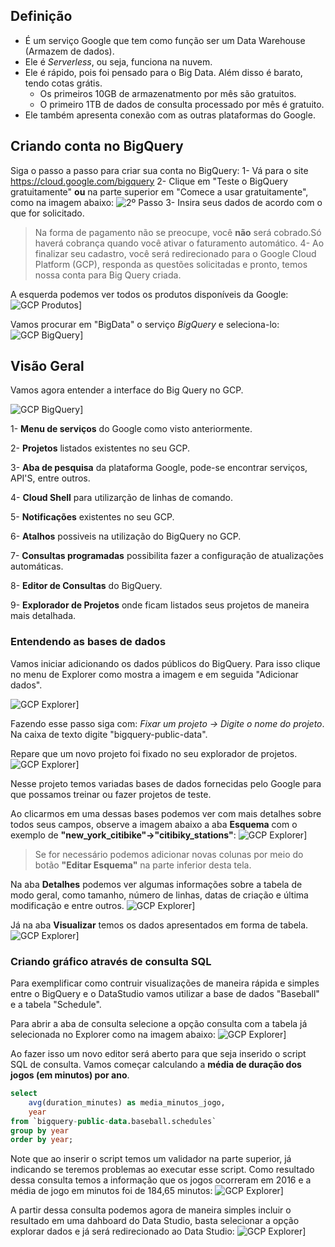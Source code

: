 ## Definição
- É um serviço Google que tem como função ser um Data Warehouse (Armazem de dados).
- Ele é *Serverless*, ou seja, funciona na nuvem.
- Ele é rápido, pois foi pensado para o Big Data. Além disso é barato, tendo cotas grátis.
    - Os primeiros 10GB de armazenatmento por mês são gratuitos.
    - O primeiro 1TB de dados de consulta processado por mês é gratuito.
- Ele também apresenta conexão com as outras plataformas do Google.

## Criando conta no BigQuery
Siga o passo a passo para criar sua conta no BigQuery:
1- Vá para o site https://cloud.google.com/bigquery
2- Clique em "Teste o BigQuery gratuitamente" **ou** na parte superior em "Comece a usar gratuitamente", como na imagem abaixo:
![2º Passo](/Imagens/BigQuery1.png)
3- Insira seus dados de acordo com o que for solicitado.
> Na forma de pagamento não se preocupe, você **não** será cobrado.Só haverá cobrança quando você ativar o faturamento automático.
4- Ao finalizar seu cadastro, você será redirecionado para o Google Cloud Platform (GCP), responda as questões solicitadas e pronto, temos nossa conta para Big Query criada.

A esquerda podemos ver todos os produtos disponíveis da Google:
![GCP Produtos](/Imagens/GCP1.png)]

Vamos procurar em "BigData" o serviço *BigQuery* e seleciona-lo:
![GCP BigQuery](/Imagens/GCP2.png)]

## Visão Geral
Vamos agora entender a interface do Big Query no GCP.

![GCP BigQuery](/Imagens/GCP3.png)]

1- **Menu de serviços** do Google como visto anteriormente.

2- **Projetos** listados existentes no seu GCP.

3- **Aba de pesquisa** da plataforma Google, pode-se encontrar serviços, API'S, entre outros.

4- **Cloud Shell** para utilizarção de linhas de comando.

5- **Notificações** existentes no seu GCP.

6- **Atalhos** possiveis na utilização do BigQuery no GCP.

7- **Consultas programadas** possibilita fazer a configuração de atualizações automáticas.

8- **Editor de Consultas** do BigQuery.

9- **Explorador de Projetos** onde ficam listados seus projetos de maneira mais detalhada.

### Entendendo as bases de dados

Vamos iniciar adicionando os dados públicos do BigQuery. Para isso clique no menu de Explorer como mostra a imagem e em seguida "Adicionar dados".

![GCP Explorer](/Imagens/GCP4.png)]

Fazendo esse passo siga com: *Fixar um projeto -> Digite o nome do projeto*. Na caixa de texto digite "bigquery-public-data".

Repare que um novo projeto foi fixado no seu explorador de projetos. 
![GCP Explorer](/Imagens/GCP5.png)]

Nesse projeto temos variadas bases de dados fornecidas pelo Google para que possamos treinar ou fazer projetos de teste.

Ao clicarmos em uma dessas bases podemos ver com mais detalhes sobre todos seus campos, observe a imagem abaixo a aba **Esquema** com o exemplo de **"new_york_citibike"->"citibiky_stations"**:
![GCP Explorer](/Imagens/GCP6.png)]

> Se for necessário podemos adicionar novas colunas por meio do botão **"Editar Esquema"** na parte inferior desta tela.

Na aba **Detalhes** podemos ver algumas informações sobre a tabela de modo geral, como tamanho, número de linhas, datas de criação e última modificação e entre outros.
![GCP Explorer](/Imagens/GCP7.png)]

Já na aba **Visualizar** temos os dados apresentados em forma de tabela.
![GCP Explorer](/Imagens/GCP8.png)]

### Criando gráfico através de consulta SQL

Para exemplificar como contruir visualizações de maneira rápida e simples entre o BigQuery e o DataStudio vamos utilizar a base de dados "Baseball" e a tabela "Schedule".

Para abrir a aba de consulta selecione a opção consulta com a tabela já selecionada no Explorer como na imagem abaixo:
![GCP Explorer](/Imagens/GCP9.png)]

Ao fazer isso um novo editor será aberto para que seja inserido o script SQL de consulta. Vamos começar calculando a **média de duração dos jogos (em minutos) por ano**.
```SQL
select
    avg(duration_minutes) as media_minutos_jogo,
    year
from `bigquery-public-data.baseball.schedules`
group by year
order by year;
```

Note que ao inserir o script temos um validador na parte superior, já indicando se teremos problemas ao executar esse script. Como resultado dessa consulta temos a informação que os jogos ocorreram em 2016 e a média de jogo em minutos foi de 184,65 minutos:
![GCP Explorer](/Imagens/GCP10.png)]

A partir dessa consulta podemos agora de maneira simples incluir o resultado em uma dahboard do Data Studio, basta selecionar a opção explorar dados e já será redirecionado ao Data Studio:
![GCP Explorer](/Imagens/GCP11.png)]